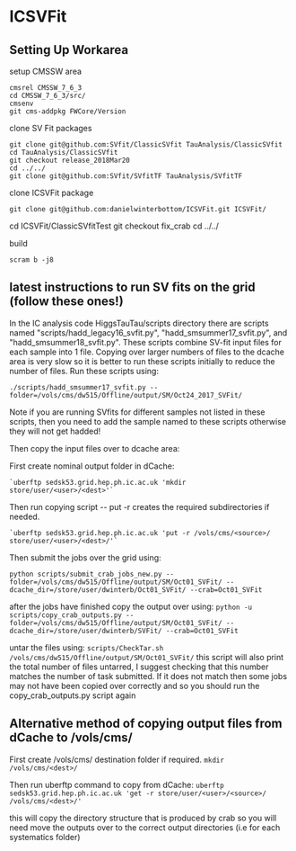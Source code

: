 # ICSVFit

## Setting Up Workarea
setup CMSSW area
```
cmsrel CMSSW_7_6_3
cd CMSSW_7_6_3/src/
cmsenv
git cms-addpkg FWCore/Version
```
clone SV Fit packages
```
git clone git@github.com:SVfit/ClassicSVfit TauAnalysis/ClassicSVfit
cd TauAnalysis/ClassicSVfit
git checkout release_2018Mar20
cd ../../
git clone git@github.com:SVfit/SVfitTF TauAnalysis/SVfitTF
```

clone ICSVFit package
```
git clone git@github.com:danielwinterbottom/ICSVFit.git ICSVFit/
```
cd ICSVFit/ClassicSVfitTest
git checkout fix_crab 
cd ../../

build 
```
scram b -j8
```


## latest instructions to run SV fits on the grid (follow these ones!)

In the IC analysis code HiggsTauTau/scripts directory there are scripts named "scripts/hadd_legacy16_svfit.py", "hadd_smsummer17_svfit.py", and "hadd_smsummer18_svfit.py". These scripts combine SV-fit input files for each sample into 1 file. Copying over larger numbers of files to the dcache area is very slow so it is better to run these scripts initially to reduce the number of files. Run these scripts using:

  `./scripts/hadd_smsummer17_svfit.py --folder=/vols/cms/dw515/Offline/output/SM/Oct24_2017_SVFit/`

Note if you are running SVfits for different samples not listed in these scripts, then you need to add the sample named to these scripts otherwise they will not get hadded!

Then copy the input files over to dcache area:

First create nominal output folder in dCache:

    `uberftp sedsk53.grid.hep.ph.ic.ac.uk 'mkdir store/user/<user>/<dest>'`

Then run copying script -- put -r creates the required subdirectories if needed.

    `uberftp sedsk53.grid.hep.ph.ic.ac.uk 'put -r /vols/cms/<source>/ store/user/<user>/<dest>/'`


Then submit the jobs over the grid using:

  `python scripts/submit_crab_jobs_new.py --folder=/vols/cms/dw515/Offline/output/SM/Oct01_SVFit/ --dcache_dir=/store/user/dwinterb/Oct01_SVFit/ --crab=Oct01_SVFit `

after the jobs have finished copy the output over using:
  `python -u scripts/copy_crab_outputs.py --folder=/vols/cms/dw515/Offline/output/SM/Oct01_SVFit/ --dcache_dir=/store/user/dwinterb/SVFit/ --crab=Oct01_SVFit`

untar the files using:
  `scripts/CheckTar.sh /vols/cms/dw515/Offline/output/SM/Oct01_SVFit/`
this script will also print the total number of files untarred, I suggest checking that this number matches the number of task submitted. If it does not match then some jobs may not have been copied over correctly and so you should run the copy_crab_outputs.py script again


## Alternative method of copying output files from dCache to /vols/cms/

First create /vols/cms/ destination folder if required.
    `mkdir /vols/cms/<dest>/`

Then run uberftp command to copy from dCache:
    `uberftp sedsk53.grid.hep.ph.ic.ac.uk 'get -r store/user/<user>/<source>/ /vols/cms/<dest>/'`

this will copy the directory structure that is produced by crab so you will need move the outputs over to the correct output directories (i.e for each systematics folder) 
